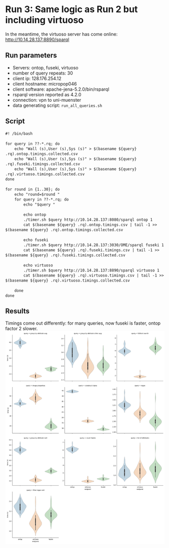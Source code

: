 # Run 3: Same logic as Run 2 but including virtuoso
In the meantime, the virtuoso server has come online: http://10.14.28.137:8890/sparql


## Run parameters
- Servers: ontop, fuseki, virtuoso
- number of query repeats: 30
- client ip: 128.176.254.12
- client hostname: micropop046
- client software: apache-jena-5.2.0/bin/rsparql
- rsparql version reported as 4.2.0
- connection: vpn to uni-muenster
- data generating script: `run_all_queries.sh`

## Script

```
#! /bin/bash

for query in ??-*.rq; do
    echo "Wall (s),User (s),Sys (s)" > $(basename ${query} .rq).ontop.timings.collected.csv
    echo "Wall (s),User (s),Sys (s)" > $(basename ${query} .rq).fuseki.timings.collected.csv
    echo "Wall (s),User (s),Sys (s)" > $(basename ${query} .rq).virtuoso.timings.collected.csv
done

for round in {1..30}; do
    echo "round=$round "
    for query in ??-*.rq; do
        echo "$query "

        echo ontop
        ./timer.sh $query http://10.14.28.137:8080/sparql ontop 1
        cat $(basename ${query} .rq).ontop.timings.csv | tail -1 >> $(basename ${query} .rq).ontop.timings.collected.csv

        echo fuseki
        ./timer.sh $query http://10.14.28.137:3030/OME/sparql fuseki 1
        cat $(basename ${query} .rq).fuseki.timings.csv | tail -1 >> $(basename ${query} .rq).fuseki.timings.collected.csv

        echo virtuoso
        ./timer.sh $query http://10.14.28.137:8890/sparql virtuoso 1
        cat $(basename ${query} .rq).virtuoso.timings.csv | tail -1 >> $(basename ${query} .rq).virtuoso.timings.collected.csv

    done
done
```


## Results
Timings come out differently: for many queries, now fuseki is faster, ontop factor 2 slower.
![](facet_walltime.png)
